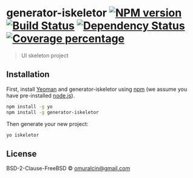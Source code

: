 # generator-iskeletor [![NPM version][npm-image]][npm-url] [![Build Status][travis-image]][travis-url] [![Dependency Status][daviddm-image]][daviddm-url] [![Coverage percentage][coveralls-image]][coveralls-url]
> UI skeleton project

## Installation

First, install [Yeoman](http://yeoman.io) and generator-iskeletor using [npm](https://www.npmjs.com/) (we assume you have pre-installed [node.js](https://nodejs.org/)).

```bash
npm install -g yo
npm install -g generator-iskeletor
```

Then generate your new project:

```bash
yo iskeletor
```

 

## License

BSD-2-Clause-FreeBSD © [omuralcin@gmail.com](hhtp://omuralcin.comomuralcin.com)


[npm-image]: https://badge.fury.io/js/generator-iskeletor.svg
[npm-url]: https://npmjs.org/package/generator-iskeletor
[travis-image]: https://travis-ci.com/omurthy/generator-iskeletor.svg?branch=master
[travis-url]: https://travis-ci.com/omurthy/generator-iskeletor
[daviddm-image]: https://david-dm.org/omurthy/generator-iskeletor.svg?theme=shields.io
[daviddm-url]: https://david-dm.org/omurthy/generator-iskeletor
[coveralls-image]: https://coveralls.io/repos/omurthy/generator-iskeletor/badge.svg
[coveralls-url]: https://coveralls.io/r/omurthy/generator-iskeletor
